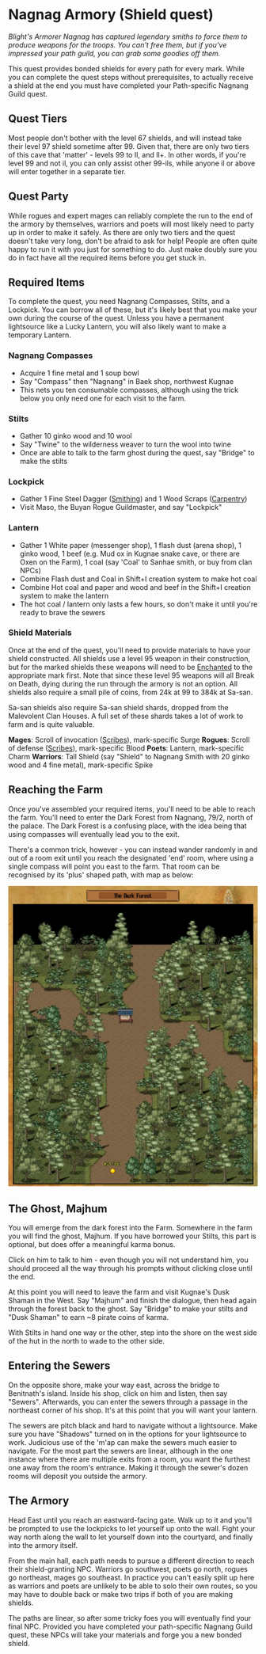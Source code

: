 # Nagnag Armory (Shield quest)

_Blight's Armorer Nagnag has captured legendary smiths to force them to produce weapons for the troops. You can't free them, but if you've impressed your path guild, you can grab some goodies off them._

This quest provides bonded shields for every path for every mark.
While you can complete the quest steps without prerequisites, to actually receive a shield at the end you must have completed your Path-specific Nagnang Guild quest.

## Quest Tiers

Most people don't bother with the level 67 shields, and will instead take their level 97 shield sometime after 99. Given that, there are only two tiers of this cave that 'matter' - levels 99 to Il, and Il+. In other words, if you're level 99 and not il, you can only assist other 99-ils, while anyone il or above will enter together in a separate tier.

## Quest Party

While rogues and expert mages can reliably complete the run to the end of the armory by themselves, warriors and poets will most likely need to party up in order to make it safely. As there are only two tiers and the quest doesn't take very long, don't be afraid to ask for help! People are often quite happy to run it with you just for something to do. Just make doubly sure you do in fact have all the required items before you get stuck in.

## Required Items

To complete the quest, you need Nagnang Compasses, Stilts, and a Lockpick. You can borrow all of these, but it's likely best that you make your own during the course of the quest. Unless you have a permanent lightsource like a Lucky Lantern, you will also likely want to make a temporary Lantern.

### Nagnang Compasses

- Acquire 1 fine metal and 1 soup bowl
- Say "Compass" then "Nagnang" in Baek shop, northwest Kugnae
- This nets you ten consumable compasses, although using the trick below you only need one for each visit to the farm.

### Stilts

- Gather 10 ginko wood and 10 wool
- Say "Twine" to the wilderness weaver to turn the wool into twine
- Once are able to talk to the farm ghost during the quest, say "Bridge" to make the stilts

### Lockpick

- Gather 1 Fine Steel Dagger ([Smithing](economy/crafting.md?id=smithing)) and 1 Wood Scraps ([Carpentry](economy/crafting.md?id=carpentry))
- Visit Maso, the Buyan Rogue Guildmaster, and say "Lockpick"

### Lantern

- Gather 1 White paper (messenger shop), 1 flash dust (arena shop), 1 ginko wood, 1 beef (e.g. Mud ox in Kugnae snake cave, or there are Oxen on the Farm), 1 coal (say 'Coal' to Sanhae smith, or buy from clan NPCs)
- Combine Flash dust and Coal in Shift+I creation system to make hot coal
- Combine Hot coal and paper and wood and beef in the Shift+I creation system to make the lantern
- The hot coal / lantern only lasts a few hours, so don't make it until you're ready to brave the sewers

### Shield Materials

Once at the end of the quest, you'll need to provide materials to have your shield constructed.
All shields use a level 95 weapon in their construction, but for the marked shields these weapons will need to be [Enchanted](character/99-equipment.md?id=enchantment) to the appropriate mark first. Note that since these level 95 weapons will all Break on Death, dying during the run through the armory is not an option. All shields also require a small pile of coins, from 24k at 99 to 384k at Sa-san.

Sa-san shields also require Sa-san shield shards, dropped from the Malevolent Clan Houses. A full set of these shards takes a lot of work to farm and is quite valuable.

**Mages**: Scroll of invocation ([Scribes](economy/crafting.md?id=scribing)), mark-specific Surge
**Rogues**: Scroll of defense ([Scribes](economy/crafting.md?id=scribing)), mark-specific Blood
**Poets**: Lantern, mark-specific Charm
**Warriors**: Tall Shield (say "Shield" to Nagnang Smith with 20 ginko wood and 4 fine metal), mark-specific Spike

## Reaching the Farm

Once you've assembled your required items, you'll need to be able to reach the farm. You'll need to enter the Dark Forest from Nagnang, 79/2, north of the palace. The Dark Forest is a confusing place, with the idea being that using compasses will eventually lead you to the exit.

There's a common trick, however - you can instead wander randomly in and out of a room exit until you reach the designated 'end' room, where using a single compass will point you east to the farm. That room can be recognised by its 'plus' shaped path, with map as below:

![Dark Forest Final Room](shield-quest-forest-room.png)

## The Ghost, Majhum

You will emerge from the dark forest into the Farm. Somewhere in the farm you will find the ghost, Majhum. If you have borrowed your Stilts, this part is optional, but does offer a meaningful karma bonus.

Click on him to talk to him - even though you will not understand him, you should proceed all the way through his prompts without clicking close until the end.

At this point you will need to leave the farm and visit Kugnae's Dusk Shaman in the West. Say "Majhum" and finish the dialogue, then head again through the forest back to the ghost. Say "Bridge" to make your stilts and "Dusk Shaman" to earn ~8 pirate coins of karma.

With Stilts in hand one way or the other, step into the shore on the west side of the hut in the north to wade to the other side.

## Entering the Sewers

On the opposite shore, make your way east, across the bridge to Benitnath's island. Inside his shop, click on him and listen, then say "Sewers". Afterwards, you can enter the sewers through a passage in the northeast corner of his shop. It's at this point that you will want your lantern.

The sewers are pitch black and hard to navigate without a lightsource. Make sure you have "Shadows" turned on in the options for your lightsource to work. Judicious use of the 'm'ap can make the sewers much easier to navigate. For the most part the sewers are linear, although in the one instance where there are multiple exits from a room, you want the furthest one away from the room's entrance. Making it through the sewer's dozen rooms will deposit you outside the armory.

## The Armory

Head East until you reach an eastward-facing gate. Walk up to it and you'll be prompted to use the lockpicks to let yourself up onto the wall. Fight your way north along the wall to let yourself down into the courtyard, and finally into the armory itself.

From the main hall, each path needs to pursue a different direction to reach their shield-granting NPC. Warriors go southwest, poets go north, rogues go northeast, mages go southeast. In practice you can't easily split up here as warriors and poets are unlikely to be able to solo their own routes, so you may have to double back or make two trips if both of you are making shields.

The paths are linear, so after some tricky foes you will eventually find your final NPC. Provided you have completed your path-specific Nagnang Guild quest, these NPCs will take your materials and forge you a new bonded shield.
